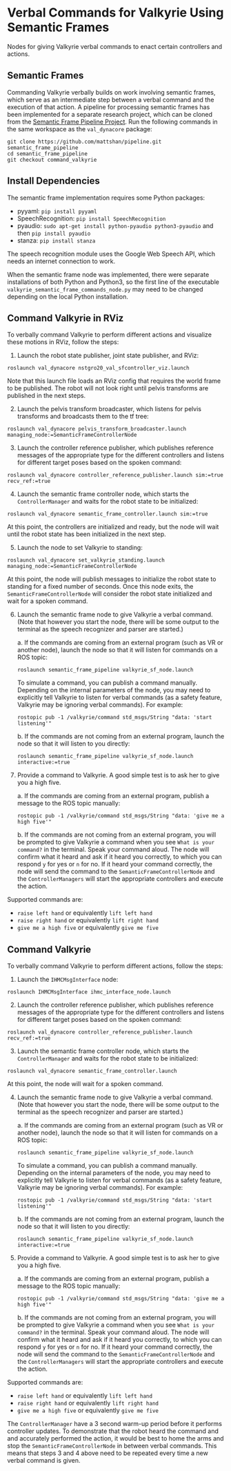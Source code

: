 # Verbal Commands for Valkyrie Using Semantic Frames
Nodes for giving Valkyrie verbal commands to enact certain controllers and actions.



## Semantic Frames
Commanding Valkyrie verbally builds on work involving semantic frames, which serve as an intermediate step between a verbal command and the execution of that action.  A pipeline for processing semantic frames has been implemented for a separate research project, which can be cloned from the [Semantic Frame Pipeline Project](https://github.com/mattshan/pipeline).  Run the following commands in the same workspace as the `val_dynacore` package:
```
git clone https://github.com/mattshan/pipeline.git semantic_frame_pipeline
cd semantic_frame_pipeline
git checkout command_valkyrie
```



## Install Dependencies
The semantic frame implementation requires some Python packages:
- pyyaml: `pip install pyyaml`
- SpeechRecognition: `pip install SpeechRecognition`
- pyaudio: `sudo apt-get install python-pyaudio python3-pyaudio` and then `pip install pyaudio`
- stanza: `pip install stanza`

The speech recognition module uses the Google Web Speech API, which needs an internet connection to work.

When the semantic frame node was implemented, there were separate installations of both Python and Python3, so the first line of the executable `valkyrie_semantic_frame_commands_node.py` may need to be changed depending on the local Python installation.



## Command Valkyrie in RViz
To verbally command Valkyrie to perform different actions and visualize these motions in RViz, follow the steps:
1. Launch the robot state publisher, joint state publisher, and RViz:
```
roslaunch val_dynacore nstgro20_val_sfcontroller_viz.launch
```
Note that this launch file loads an RViz config that requires the world frame to be published.  The robot will not look right until pelvis transforms are published in the next steps.

2. Launch the pelvis transform broadcaster, which listens for pelvis transforms and broadcasts them to the tf tree:
```
roslaunch val_dynacore pelvis_transform_broadcaster.launch managing_node:=SemanticFrameControllerNode
```

3. Launch the controller reference publisher, which publishes reference messages of the appropriate type for the different controllers and listens for different target poses based on the spoken command:
```
roslaunch val_dynacore controller_reference_publisher.launch sim:=true recv_ref:=true
```

4. Launch the semantic frame controller node, which starts the `ControllerManager` and waits for the robot state to be initialized:
```
roslaunch val_dynacore semantic_frame_controller.launch sim:=true
```
At this point, the controllers are initialized and ready, but the node will wait until the robot state has been initialized in the next step.

5. Launch the node to set Valkyrie to standing:
```
roslaunch val_dynacore set_valkyrie_standing.launch managing_node:=SemanticFrameControllerNode
```
At this point, the node will publish messages to initialize the robot state to standing for a fixed number of seconds.  Once this node exits, the `SemanticFrameControllerNode` will consider the robot state initialized and wait for a spoken command.

6. Launch the semantic frame node to give Valkyrie a verbal command.  (Note that however you start the node, there will be some output to the terminal as the speech recognizer and parser are started.)

    a. If the commands are coming from an external program (such as VR or another node), launch the node so that it will listen for commands on a ROS topic:
    ```
    roslaunch semantic_frame_pipeline valkyrie_sf_node.launch
    ```

    To simulate a command, you can publish a command manually.  Depending on the internal parameters of the node, you may need to explicitly tell Valkyrie to listen for verbal commands (as a safety feature, Valkyrie may be ignoring verbal commands).  For example:
    ```
    rostopic pub -1 /valkyrie/command std_msgs/String "data: 'start listening'"
    ```

    b. If the commands are not coming from an external program, launch the node so that it will listen to you directly:
    ```
    roslaunch semantic_frame_pipeline valkyrie_sf_node.launch interactive:=true
    ```

7. Provide a command to Valkyrie.  A good simple test is to ask her to give you a high five.

    a. If the commands are coming from an external program, publish a message to the ROS topic manually:
    ```
    rostopic pub -1 /valkyrie/command std_msgs/String "data: 'give me a high five'"
    ```

    b. If the commands are not coming from an external program, you will be prompted to give Valkyrie a command when you see `What is your command?` in the terminal.  Speak your command aloud.  The node will confirm what it heard and ask if it heard you correctly, to which you can respond `y` for yes or `n` for no.  If it heard your command correctly, the node will send the command to the `SemanticFrameControllerNode` and the `ControllerManagers` will start the appropriate controllers and execute the action.

Supported commands are:
- `raise left hand` or equivalently `lift left hand`
- `raise right hand` or equivalently `lift right hand`
- `give me a high five` or equivalently `give me five`



## Command Valkyrie
To verbally command Valkyrie to perform different actions, follow the steps:

1. Launch the `IHMCMsgInterface` node:
```
roslaunch IHMCMsgInterface ihmc_interface_node.launch
```

2. Launch the controller reference publisher, which publishes reference messages of the appropriate type for the different controllers and listens for different target poses based on the spoken command:
```
roslaunch val_dynacore controller_reference_publisher.launch recv_ref:=true
```

3. Launch the semantic frame controller node, which starts the `ControllerManager` and waits for the robot state to be initialized:
```
roslaunch val_dynacore semantic_frame_controller.launch
```
At this point, the node will wait for a spoken command.

4. Launch the semantic frame node to give Valkyrie a verbal command.  (Note that however you start the node, there will be some output to the terminal as the speech recognizer and parser are started.)

    a. If the commands are coming from an external program (such as VR or another node), launch the node so that it will listen for commands on a ROS topic:
    ```
    roslaunch semantic_frame_pipeline valkyrie_sf_node.launch
    ```

    To simulate a command, you can publish a command manually.  Depending on the internal parameters of the node, you may need to explicitly tell Valkyrie to listen for verbal commands (as a safety feature, Valkyrie may be ignoring verbal commands).  For example:
    ```
    rostopic pub -1 /valkyrie/command std_msgs/String "data: 'start listening'"
    ```

    b. If the commands are not coming from an external program, launch the node so that it will listen to you directly:
    ```
    roslaunch semantic_frame_pipeline valkyrie_sf_node.launch interactive:=true
    ```

5. Provide a command to Valkyrie.  A good simple test is to ask her to give you a high five.

    a. If the commands are coming from an external program, publish a message to the ROS topic manually:
    ```
    rostopic pub -1 /valkyrie/command std_msgs/String "data: 'give me a high five'"
    ```

    b. If the commands are not coming from an external program, you will be prompted to give Valkyrie a command when you see `What is your command?` in the terminal.  Speak your command aloud.  The node will confirm what it heard and ask if it heard you correctly, to which you can respond `y` for yes or `n` for no.  If it heard your command correctly, the node will send the command to the `SemanticFrameControllerNode` and the `ControllerManagers` will start the appropriate controllers and execute the action.

Supported commands are:
- `raise left hand` or equivalently `lift left hand`
- `raise right hand` or equivalently `lift right hand`
- `give me a high five` or equivalently `give me five`

The `ControllerManager` have a 3 second warm-up period before it performs controller updates.  To demonstrate that the robot heard the command and and accurately performed the action, it would be best to home the arms and stop the `SemanticFrameControllerNode` in between verbal commands.  This means that steps 3 and 4 above need to be repeated every time a new verbal command is given.
